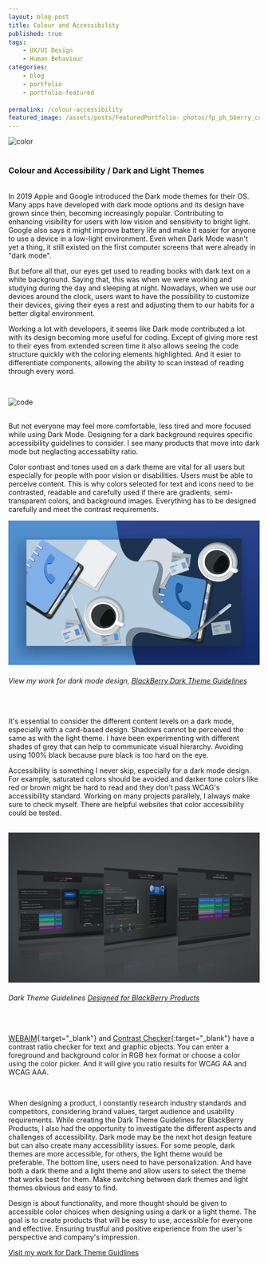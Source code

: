 ```yaml
---
layout: blog-post
title: Colour and Accessibility
published: true
tags: 
    - UX/UI Design
    - Human Behaviour
categories:
    - blog
    - portfolio
    - portfolio-featured
    
permalink: /colour-accessibility
featured_image: /assets/posts/FeaturedPortfolio- photos/fp_ph_bberry_color1.png
---
```


![color](/assets/posts/2020-01-01-bp_Colour_Accessabilty_DarkLight/AdobeStock_248573161.jpeg "color")
<br>
<br> 

### Colour and Accessibility / Dark and Light Themes
<br>
In 2019 Apple and Google introduced the Dark mode themes for their OS. Many apps have developed with dark mode options and its design have grown since then, becoming increasingly popular. Contributing to enhancing visibility for users with low vision and sensitivity to bright light. Google also says it might improve battery life and make it easier for anyone to use a device in a low-light environment. Even when Dark Mode wasn't yet a thing, it still existed on the first computer screens that were already in "dark mode".
<br>

But before all that, our eyes get used to reading books with dark text on a white background. Saying that, this was when we were working and studying during the day and sleeping at night.  Nowadays, when we use our devices around the clock, users want to have the possibility to customize their devices, giving their eyes a rest and adjusting them to our habits for a better digital environment. 
<br>

Working a lot with developers, it seems like Dark mode contributed a lot with its design becoming more useful for coding. Except of giving more rest to their eyes from extended screen time it also allows seeing the code structure quickly with the coloring elements highlighted. And it esier to differentiate components, allowing the ability to scan instead of reading through every word. 

<br>

![code](/assets/posts/2020-01-01-bp_Colour_Accessabilty_DarkLight/AdobeStock_170801444.jpeg "code")
<br>
<br>



But not everyone may feel more comfortable, less tired and more focused while using Dark Mode. Designing for a dark background requires specific accessibility guidelines to consider. I see many products that move into dark mode but neglacting accessabilty ratio.

Color contrast and tones used on a dark theme are vital for all users but especially for people with poor vision or disabilities. Users must be able to perceive content. This is why colors selected for text and icons need to be contrasted, readable and carefully used if there are gradients, semi-transparent colors, and background images. Everything has to be designed carefully and meet the contrast requirements. 
<br>


![Dark Theme UI](assets/posts/2020-01-01-bp_Colour_Accessabilty_DarkLight/light_dark.png "Dark Theme Guidlines")
###### View my work for dark mode design, [BlackBerry Dark Theme Guidelines](/dark-theme) 

<br>

It's essential to consider the different content levels on a dark mode, especially with a card-based design. Shadows cannot be perceived the same as with the light theme. I have been experimenting with different shades of grey that can help to communicate visual hierarchy. Avoiding using 100% black because pure black is too hard on the eye.  

Accessibility is something I never skip, especially for a dark mode design. For example, saturated colors should be avoided and darker tone colors like red or brown might be hard to read and they don't pass WCAG's accessibility standard. Working on many projects parallely, I always make sure to check myself.  There are helpful websites that color accessibility could be tested. 
<br>
<br>

![Dark Theme UI](assets/posts/2020-01-01-bp_Colour_Accessabilty_DarkLight/DArkThemMockup.jpg "Dark Theme Guidlines")
###### Dark Theme Guidelines [Designed for BlackBerry Products](/dark-theme)  
<br>


[WEBAIM](https://webaim.org/resources/contrastchecker/){:target="_blank"} and [Contrast Checker](https://contrastchecker.com/){:target="_blank"} have a contrast ratio checker for text and graphic objects. You can enter a foreground and background color in RGB hex format or choose a color using the color picker.  And it will give you ratio results for WCAG AA and WCAG AAA.

<br>



When designing a product, I constantly research industry standards and competitors, considering brand values, target audience and usability requirements. While creating the Dark Theme Guidelines for BlackBerry Products, I also had the opportunity to investigate the different aspects and challenges of accessibility. Dark mode may be the next hot design feature but can also create many accessibility issues. For some people, dark themes are more accessible, for others, the light theme would be preferable. The bottom line, users need to have personalization. And have both a dark theme and a light theme and allow users to select the theme that works best for them. Make switching between dark themes and light themes obvious and easy to find.

Design is about functionality, and more thought should be given to accessible color choices when designing using a dark or a light theme. 
The goal is to create products that will be easy to use, accessible for everyone and effective. Ensuring trustful and positive experience from the user's perspective and company's impression.

[Visit my work for Dark Theme Guidlines](/dark-theme) 

<br>

